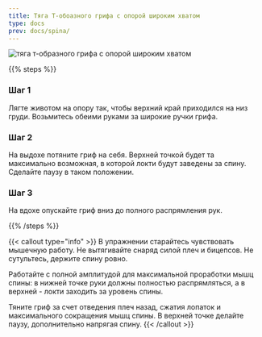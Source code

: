 ```yaml
---
title: Тяга Т-обоазного грифа с опорой широким хватом
type: docs
prev: docs/spina/
---
```

![тяга т-образного грифа с опорой широким хватом](https://github.com/user-attachments/assets/5b27b280-76ff-4728-b76b-319eef0bd286)


{{% steps %}}

### Шаг 1
Лягте животом на опору так, чтобы верхний край приходился на низ груди. Возьмитесь обеими руками за широкие ручки грифа.

### Шаг 2
На выдохе потяните гриф на себя.
Верхней точкой будет та максимально возможная, в которой локти будут заведены за спину.
Сделайте паузу в таком положении.

### Шаг 3
На вдохе опускайте гриф вниз до полного распрямления рук.

{{% /steps %}}

{{< callout type="info" >}}
В упражнении старайтесь чувствовать мышечную работу. Не вытягивайте снаряд силой плеч и бицепсов.
﻿﻿Не сутультесь, держите спину ровно.
  
﻿﻿Работайте с полной амплитудой для максимальной проработки мышц спины: в нижней точке руки должны полностью распрямляться, а в верхней - локти заходить за уровень спины.
  
﻿﻿Тяните гриф за счет отведения плеч назад, сжатия лопаток и максимального сокращения мышц спины. В верхней точке делайте паузу, дополнительно напрягая спину.
{{< /callout >}}
